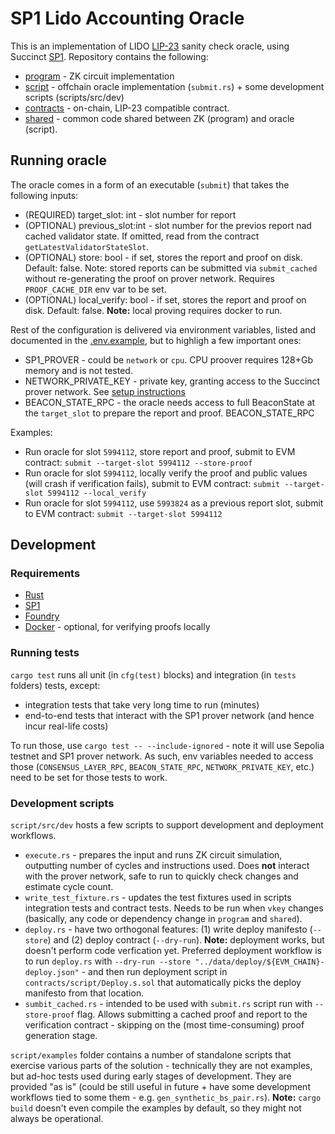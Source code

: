 # SP1 Lido Accounting Oracle

This is an implementation of LIDO [LIP-23][lip-23] sanity check oracle, using Succinct [SP1][sp1]. 
Repository contains the following:

* [program](program) - ZK circuit implementation
* [script](script) - offchain oracle implementation (`submit.rs`) + some development scripts (scripts/src/dev)
* [contracts](contracts) - on-chain, LIP-23 compatible contract.
* [shared](shared) - common code shared between ZK (program) and oracle (script).

[lip-23]: https://github.com/lidofinance/lido-improvement-proposals/blob/develop/LIPS/lip-23.md
[sp1]: https://github.com/succinctlabs

## Running oracle

The oracle comes in a form of an executable (`submit`) that takes the following inputs:

* (REQUIRED) target_slot: int - slot number for report
* (OPTIONAL) previous_slot:int - slot number for the previos report nad cached validator state. If omitted, read from the contract `getLatestValidatorStateSlot`.
* (OPTIONAL) store: bool - if set, stores the report and proof on disk. Default: false. Note: stored reports can
be submitted via `submit_cached` without re-generating the proof on prover network. Requires `PROOF_CACHE_DIR` env var to be set.
* (OPTIONAL) local_verify: bool - if set, stores the report and proof on disk. Default: false. **Note:** local proving requires docker to run.

Rest of the configuration is delivered via environment variables, listed and documented in the [.env.example](.env.example), but to highligh a few important ones:

* SP1_PROVER - could be `network` or `cpu`. CPU proover requires 128+Gb memory and is not tested.
* NETWORK_PRIVATE_KEY - private key, granting access to the Succinct prover network. See [setup instructions][sp1-key-instructions]
* BEACON_STATE_RPC - the oracle needs access to full BeaconState at the `target_slot` to prepare the 
  report and proof. BEACON_STATE_RPC

[sp1-key-instructions]: https://docs.succinct.xyz/prover-network/setup.html#key-setup

Examples:

* Run oracle for slot `5994112`, store report and proof, submit to EVM contract: `submit --target-slot 5994112 --store-proof`
* Run oracle for slot `5994112`, locally verify the proof and public values (will crash if verification fails), submit to EVM contract: `submit --target-slot 5994112 --local_verify`
* Run oracle for slot `5994112`, use `5993824` as a previous report slot, submit to EVM contract: `submit --target-slot 5994112`


## Development

### Requirements

- [Rust](https://rustup.rs/)
- [SP1](https://succinctlabs.github.io/sp1/getting-started/install.html)
- [Foundry](https://book.getfoundry.sh/getting-started/installation)
- [Docker](https://docs.docker.com/get-started/get-docker/) - optional, for verifying proofs locally

### Running tests

`cargo test` runs all unit (in `cfg(test)` blocks) and integration (in `tests` folders) tests, except:
* integration tests that take very long time to run (minutes)
* end-to-end tests that interact with the SP1 prover network (and hence incur real-life costs)

To run those, use `cargo test -- --include-ignored` - note it will use Sepolia testnet and SP1 prover network. As such,
env variables needed to access those (`CONSENSUS_LAYER_RPC`, `BEACON_STATE_RPC`, `NETWORK_PRIVATE_KEY`, etc.) need to be
set for those tests to work.

### Development scripts

`script/src/dev` hosts a few scripts to support development and deployment workflows. 

* `execute.rs` - prepares the input and runs ZK circuit simulation, outputting number of cycles and instructions used.
Does **not** interact with the prover network, safe to run to quickly check changes and estimate cycle count.
* `write_test_fixture.rs` - updates the test fixtures used in scripts integration tests and contract tests. Needs to 
be run when `vkey` changes (basically, any code or dependency change in `program` and `shared`).
* `deploy.rs` - have two orthogonal features: (1) write deploy manifesto (`--store`) and (2) deploy contract (`--dry-run`).
**Note:** deployment works, but doesn't perform code verfication yet. Preferred deployment workflow is to run `deploy.rs`
with `--dry-run --store "../data/deploy/${EVM_CHAIN}-deploy.json"` - and then run deployment script in `contracts/script/Deploy.s.sol`
that automatically picks the deploy manifesto from that location.
* `sumbit_cached.rs` - intended to be used with `submit.rs` script run with `--store-proof` flag. Allows submitting a cached proof
and report to the verification contract - skipping on the (most time-consuming) proof generation stage.

`script/examples` folder contains a number of standalone scripts that exercise various parts of the solution -
technically they are not examples, but ad-hoc tests used during early stages of development. They are provided "as is"
(could be still useful in future + have some development workflows tied to some them - e.g. `gen_synthetic_bs_pair.rs`).
**Note:** `cargo build` doesn't even compile the examples by default, so they might not always be operational.